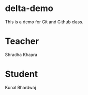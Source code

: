 # delta-demo
This is a demo for Git and Github class.

# Teacher
Shradha Khapra
# Student
Kunal Bhardwaj

